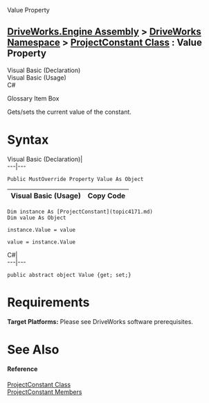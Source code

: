 Value Property   
  
[DriveWorks.Engine Assembly](topic2156.md) > [DriveWorks Namespace](topic2159.md) > [ProjectConstant Class](topic4171.md) : Value Property  
---  
  
Visual Basic (Declaration)    
Visual Basic (Usage)    
C# 

Glossary Item Box

Gets/sets the current value of the constant. 

# Syntax

Visual Basic (Declaration)|   
---|---  
      
    
    Public MustOverride Property Value As Object  
  
Visual Basic (Usage)| Copy Code  
---|---  
      
    
    Dim instance As [ProjectConstant](topic4171.md)
    Dim value As Object
     
    instance.Value = value
     
    value = instance.Value  
  
C#|   
---|---  
      
    
    public abstract object Value {get; set;}  
  
# Requirements

**Target Platforms:** Please see DriveWorks software prerequisites.

# See Also

#### Reference

[ProjectConstant Class](topic4171.md)   
[ProjectConstant Members](topic4172.md)


